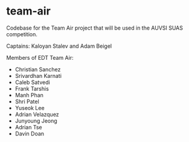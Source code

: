 # team-air

Codebase for the Team Air project that will be used in the AUVSI SUAS competition.

Captains: Kaloyan Stalev and Adam Beigel

Members of EDT Team Air:
- Christian Sanchez
- Srivardhan Karnati
- Caleb Satvedi
- Frank Tarshis
- Manh Phan
- Shri Patel
- Yuseok Lee
- Adrian Velazquez
- Junyoung Jeong
- Adrian Tse
- Davin Doan

